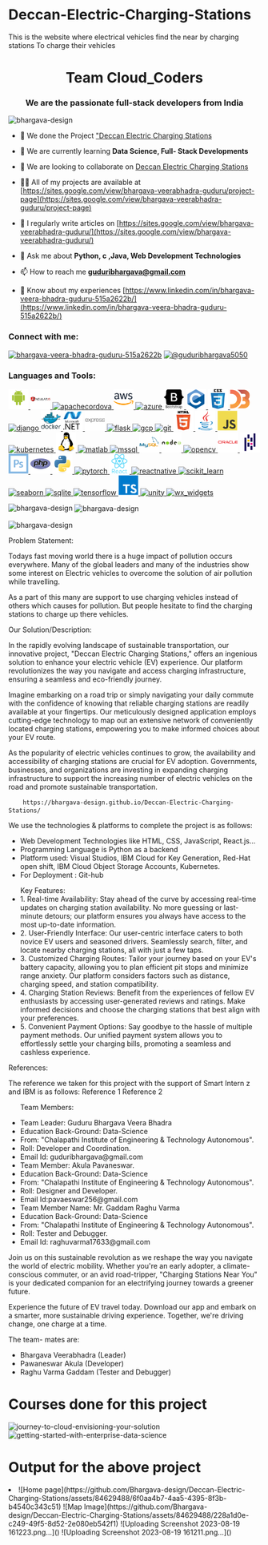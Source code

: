 # Deccan-Electric-Charging-Stations
This is the website where electrical vehicles find the near by charging stations To charge their vehicles

<h1 align="center">Team Cloud_Coders</h1>
<h3 align="center">We are the passionate full-stack developers from India</h3>

<p align="left"> <img src="https://komarev.com/ghpvc/?username=bhargava-design&label=Profile%20views&color=0e75b6&style=flat" alt="bhargava-design" /> </p>



- 🔭 We done the Project ["Deccan Electric Charging Stations](https://bhargava-design.github.io/Deccan-Electric-Charging-Stations/)

- 🌱 We are currently learning **Data Science, Full- Stack Developments**

- 👯 We are looking to collaborate on [Deccan Electric Charging Stations](https://github.com/Bhargava-design/Deccan-Electric-Charging-Stations/)

- 👨‍💻 All of my projects are available at [https://sites.google.com/view/bhargava-veerabhadra-guduru/project-page](https://sites.google.com/view/bhargava-veerabhadra-guduru/project-page)

- 📝 I regularly write articles on [https://sites.google.com/view/bhargava-veerabhadra-guduru/](https://sites.google.com/view/bhargava-veerabhadra-guduru/)

- 💬 Ask me about **Python, c ,Java, Web Development Technologies**

- 📫 How to reach me **guduribhargava@gmail.com**

- 📄 Know about my experiences [https://www.linkedin.com/in/bhargava-veera-bhadra-guduru-515a2622b/](https://www.linkedin.com/in/bhargava-veera-bhadra-guduru-515a2622b/)

<h3 align="left">Connect with me:</h3>
<p align="left">
<a href="https://linkedin.com/in/bhargava-veera-bhadra-guduru-515a2622b" target="blank"><img align="center" src="https://raw.githubusercontent.com/rahuldkjain/github-profile-readme-generator/master/src/images/icons/Social/linked-in-alt.svg" alt="bhargava-veera-bhadra-guduru-515a2622b" height="30" width="40" /></a>
<a href="https://www.youtube.com/c/@guduribhargava5050" target="blank"><img align="center" src="https://raw.githubusercontent.com/rahuldkjain/github-profile-readme-generator/master/src/images/icons/Social/youtube.svg" alt="@guduribhargava5050" height="30" width="40" /></a>
</p>

<h3 align="left">Languages and Tools:</h3>
<p align="left"> <a href="https://developer.android.com" target="_blank" rel="noreferrer"> <img src="https://raw.githubusercontent.com/devicons/devicon/master/icons/android/android-original-wordmark.svg" alt="android" width="40" height="40"/> </a> <a href="https://angular.io" target="_blank" rel="noreferrer"> <img src="https://raw.githubusercontent.com/devicons/devicon/master/icons/angularjs/angularjs-original-wordmark.svg" alt="angularjs" width="40" height="40"/> </a> <a href="https://cordova.apache.org/" target="_blank" rel="noreferrer"> <img src="https://www.vectorlogo.zone/logos/apache_cordova/apache_cordova-icon.svg" alt="apachecordova" width="40" height="40"/> </a> <a href="https://aws.amazon.com" target="_blank" rel="noreferrer"> <img src="https://raw.githubusercontent.com/devicons/devicon/master/icons/amazonwebservices/amazonwebservices-original-wordmark.svg" alt="aws" width="40" height="40"/> </a> <a href="https://azure.microsoft.com/en-in/" target="_blank" rel="noreferrer"> <img src="https://www.vectorlogo.zone/logos/microsoft_azure/microsoft_azure-icon.svg" alt="azure" width="40" height="40"/> </a> <a href="https://getbootstrap.com" target="_blank" rel="noreferrer"> <img src="https://raw.githubusercontent.com/devicons/devicon/master/icons/bootstrap/bootstrap-plain-wordmark.svg" alt="bootstrap" width="40" height="40"/> </a> <a href="https://www.cprogramming.com/" target="_blank" rel="noreferrer"> <img src="https://raw.githubusercontent.com/devicons/devicon/master/icons/c/c-original.svg" alt="c" width="40" height="40"/> </a> <a href="https://www.w3schools.com/css/" target="_blank" rel="noreferrer"> <img src="https://raw.githubusercontent.com/devicons/devicon/master/icons/css3/css3-original-wordmark.svg" alt="css3" width="40" height="40"/> </a> <a href="https://d3js.org/" target="_blank" rel="noreferrer"> <img src="https://raw.githubusercontent.com/devicons/devicon/master/icons/d3js/d3js-original.svg" alt="d3js" width="40" height="40"/> </a> <a href="https://www.djangoproject.com/" target="_blank" rel="noreferrer"> <img src="https://cdn.worldvectorlogo.com/logos/django.svg" alt="django" width="40" height="40"/> </a> <a href="https://www.docker.com/" target="_blank" rel="noreferrer"> <img src="https://raw.githubusercontent.com/devicons/devicon/master/icons/docker/docker-original-wordmark.svg" alt="docker" width="40" height="40"/> </a> <a href="https://dotnet.microsoft.com/" target="_blank" rel="noreferrer"> <img src="https://raw.githubusercontent.com/devicons/devicon/master/icons/dot-net/dot-net-original-wordmark.svg" alt="dotnet" width="40" height="40"/> </a> <a href="https://expressjs.com" target="_blank" rel="noreferrer"> <img src="https://raw.githubusercontent.com/devicons/devicon/master/icons/express/express-original-wordmark.svg" alt="express" width="40" height="40"/> </a> <a href="https://flask.palletsprojects.com/" target="_blank" rel="noreferrer"> <img src="https://www.vectorlogo.zone/logos/pocoo_flask/pocoo_flask-icon.svg" alt="flask" width="40" height="40"/> </a> <a href="https://cloud.google.com" target="_blank" rel="noreferrer"> <img src="https://www.vectorlogo.zone/logos/google_cloud/google_cloud-icon.svg" alt="gcp" width="40" height="40"/> </a> <a href="https://git-scm.com/" target="_blank" rel="noreferrer"> <img src="https://www.vectorlogo.zone/logos/git-scm/git-scm-icon.svg" alt="git" width="40" height="40"/> </a> <a href="https://www.w3.org/html/" target="_blank" rel="noreferrer"> <img src="https://raw.githubusercontent.com/devicons/devicon/master/icons/html5/html5-original-wordmark.svg" alt="html5" width="40" height="40"/> </a> <a href="https://www.java.com" target="_blank" rel="noreferrer"> <img src="https://raw.githubusercontent.com/devicons/devicon/master/icons/java/java-original.svg" alt="java" width="40" height="40"/> </a> <a href="https://developer.mozilla.org/en-US/docs/Web/JavaScript" target="_blank" rel="noreferrer"> <img src="https://raw.githubusercontent.com/devicons/devicon/master/icons/javascript/javascript-original.svg" alt="javascript" width="40" height="40"/> </a> <a href="https://kubernetes.io" target="_blank" rel="noreferrer"> <img src="https://www.vectorlogo.zone/logos/kubernetes/kubernetes-icon.svg" alt="kubernetes" width="40" height="40"/> </a> <a href="https://www.linux.org/" target="_blank" rel="noreferrer"> <img src="https://raw.githubusercontent.com/devicons/devicon/master/icons/linux/linux-original.svg" alt="linux" width="40" height="40"/> </a> <a href="https://www.mathworks.com/" target="_blank" rel="noreferrer"> <img src="https://upload.wikimedia.org/wikipedia/commons/2/21/Matlab_Logo.png" alt="matlab" width="40" height="40"/> </a> <a href="https://www.microsoft.com/en-us/sql-server" target="_blank" rel="noreferrer"> <img src="https://www.svgrepo.com/show/303229/microsoft-sql-server-logo.svg" alt="mssql" width="40" height="40"/> </a> <a href="https://www.mysql.com/" target="_blank" rel="noreferrer"> <img src="https://raw.githubusercontent.com/devicons/devicon/master/icons/mysql/mysql-original-wordmark.svg" alt="mysql" width="40" height="40"/> </a> <a href="https://nodejs.org" target="_blank" rel="noreferrer"> <img src="https://raw.githubusercontent.com/devicons/devicon/master/icons/nodejs/nodejs-original-wordmark.svg" alt="nodejs" width="40" height="40"/> </a> <a href="https://opencv.org/" target="_blank" rel="noreferrer"> <img src="https://www.vectorlogo.zone/logos/opencv/opencv-icon.svg" alt="opencv" width="40" height="40"/> </a> <a href="https://www.oracle.com/" target="_blank" rel="noreferrer"> <img src="https://raw.githubusercontent.com/devicons/devicon/master/icons/oracle/oracle-original.svg" alt="oracle" width="40" height="40"/> </a> <a href="https://pandas.pydata.org/" target="_blank" rel="noreferrer"> <img src="https://raw.githubusercontent.com/devicons/devicon/2ae2a900d2f041da66e950e4d48052658d850630/icons/pandas/pandas-original.svg" alt="pandas" width="40" height="40"/> </a> <a href="https://www.photoshop.com/en" target="_blank" rel="noreferrer"> <img src="https://raw.githubusercontent.com/devicons/devicon/master/icons/photoshop/photoshop-line.svg" alt="photoshop" width="40" height="40"/> </a> <a href="https://www.php.net" target="_blank" rel="noreferrer"> <img src="https://raw.githubusercontent.com/devicons/devicon/master/icons/php/php-original.svg" alt="php" width="40" height="40"/> </a> <a href="https://www.python.org" target="_blank" rel="noreferrer"> <img src="https://raw.githubusercontent.com/devicons/devicon/master/icons/python/python-original.svg" alt="python" width="40" height="40"/> </a> <a href="https://pytorch.org/" target="_blank" rel="noreferrer"> <img src="https://www.vectorlogo.zone/logos/pytorch/pytorch-icon.svg" alt="pytorch" width="40" height="40"/> </a> <a href="https://reactjs.org/" target="_blank" rel="noreferrer"> <img src="https://raw.githubusercontent.com/devicons/devicon/master/icons/react/react-original-wordmark.svg" alt="react" width="40" height="40"/> </a> <a href="https://reactnative.dev/" target="_blank" rel="noreferrer"> <img src="https://reactnative.dev/img/header_logo.svg" alt="reactnative" width="40" height="40"/> </a> <a href="https://scikit-learn.org/" target="_blank" rel="noreferrer"> <img src="https://upload.wikimedia.org/wikipedia/commons/0/05/Scikit_learn_logo_small.svg" alt="scikit_learn" width="40" height="40"/> </a> <a href="https://seaborn.pydata.org/" target="_blank" rel="noreferrer"> <img src="https://seaborn.pydata.org/_images/logo-mark-lightbg.svg" alt="seaborn" width="40" height="40"/> </a> <a href="https://www.sqlite.org/" target="_blank" rel="noreferrer"> <img src="https://www.vectorlogo.zone/logos/sqlite/sqlite-icon.svg" alt="sqlite" width="40" height="40"/> </a> <a href="https://www.tensorflow.org" target="_blank" rel="noreferrer"> <img src="https://www.vectorlogo.zone/logos/tensorflow/tensorflow-icon.svg" alt="tensorflow" width="40" height="40"/> </a> <a href="https://www.typescriptlang.org/" target="_blank" rel="noreferrer"> <img src="https://raw.githubusercontent.com/devicons/devicon/master/icons/typescript/typescript-original.svg" alt="typescript" width="40" height="40"/> </a> <a href="https://unity.com/" target="_blank" rel="noreferrer"> <img src="https://www.vectorlogo.zone/logos/unity3d/unity3d-icon.svg" alt="unity" width="40" height="40"/> </a> <a href="https://www.wxwidgets.org/" target="_blank" rel="noreferrer"> <img src="https://upload.wikimedia.org/wikipedia/commons/b/bb/WxWidgets.svg" alt="wx_widgets" width="40" height="40"/> </a> </p>

<p><img align="left" src="https://github-readme-stats.vercel.app/api/top-langs?username=bhargava-design&show_icons=true&locale=en&layout=compact" alt="bhargava-design" /></p>

<p>&nbsp;<img align="center" src="https://github-readme-stats.vercel.app/api?username=bhargava-design&show_icons=true&locale=en" alt="bhargava-design" /></p>

<p><img align="center" src="https://github-readme-streak-stats.herokuapp.com/?user=bhargava-design&" alt="bhargava-design" /></p>

<p>
<p>Problem Statement:</p>
              <p>Todays fast moving world there is a huge impact of pollution occurs everywhere. Many of the global leaders and many of the industries show some interest on Electric vehicles to overcome the solution of air pollution while travelling.</p>
               <p>As a part of this many are support to use charging vehicles instead of others which causes for pollution. But people hesitate to find the charging stations to charge up there vehicles.</p>
 
<p>Our Solution/Description:</p> 
	<p>In the rapidly evolving landscape of sustainable transportation, our innovative project, "Deccan Electric Charging Stations," offers an ingenious solution to enhance your electric vehicle (EV) experience. Our platform revolutionizes the way you navigate and access charging infrastructure, ensuring a seamless and eco-friendly journey.</p>
    <p>Imagine embarking on a road trip or simply navigating your daily commute with the confidence of knowing that reliable charging stations are readily available at your fingertips. Our meticulously designed application employs cutting-edge technology to map out an extensive network of conveniently located charging stations, empowering you to make informed choices about your EV route.</p>
      <p>As the popularity of electric vehicles continues to grow, the availability and accessibility of charging stations are crucial for EV adoption. Governments, businesses, and organizations are investing in expanding charging infrastructure to support the increasing number of electric vehicles on the road and promote sustainable transportation.</p>
 
        https://bhargava-design.github.io/Deccan-Electric-Charging-Stations/
 
<p>We use the technologies & platforms to complete the project is as follows:</p>
 <ul>
<li>Web Development Technologies like HTML, CSS, JavaScript, React.js…</li>
<li>Programming Language is Python as a backend </li>
<li>Platform used: Visual Studios, IBM Cloud for Key Generation, Red-Hat open shift, IBM Cloud Object Storage Accounts, Kubernetes.</li>
<li>For Deployment : Git-hub</li>
</ul>

<ul>Key Features:
 
<li>1. Real-time Availability: Stay ahead of the curve by accessing real-time updates on charging station availability. No more guessing or last-minute detours; our platform ensures you always have access to the most up-to-date information.</li>
 
<li>2. User-Friendly Interface: Our user-centric interface caters to both novice EV users and seasoned drivers. Seamlessly search, filter, and locate nearby charging stations, all with just a few taps.</li>
 
<li>3. Customized Charging Routes: Tailor your journey based on your EV's battery capacity, allowing you to plan efficient pit stops and minimize range anxiety. Our platform considers factors such as distance, charging speed, and station compatibility.</li>
 
<li>4. Charging Station Reviews: Benefit from the experiences of fellow EV enthusiasts by accessing user-generated reviews and ratings. Make informed decisions and choose the charging stations that best align with your preferences.</li>
 
<li>5. Convenient Payment Options: Say goodbye to the hassle of multiple payment methods. Our unified payment system allows you to effortlessly settle your charging bills, promoting a seamless and cashless experience.</li>
</ul>
 
 
<p>References:</p>
 
<p>The reference we taken for this project with the support of Smart Intern z and IBM is as follows:
<a href:"https://rapidapi.com/zoal21301/api/electric-vehicle-charging-station-and-point/"> Reference 1</a>
<a href:"https://rapidapi.com/mnai01/api/electric-vehicle-charging-stations/">Reference 2</a></p>
 
<ul> 
<p>Team Members: </p>
 
<li>Team Leader: Guduru Bhargava Veera Bhadra</li>
<li>Education Back-Ground: Data-Science </li>
<li>From: "Chalapathi Institute of Engineering & Technology Autonomous".</li>
<li>Roll: Developer and Coordination. </li>
<li>Email Id: guduribhargava@gmail.com</li>

<li>Team Member: Akula Pavaneswar.</li>
<li>Education Back-Ground: Data-Science </li>
<li>From: "Chalapathi Institute of Engineering & Technology Autonomous".</li>
<li>Roll: Designer and Developer.</li>
<li>Email Id:pavaeswar256@gmail.com</li>
 
<li>Team Member Name: Mr. Gaddam Raghu Varma</li>
<li>Education Back-Ground: Data-Science </li>
<li>From: "Chalapathi Institute of Engineering & Technology Autonomous".</li>
<li>Roll: Tester and Debugger.</li>
<li>Email Id: raghuvarma17633@gmail.com</li>
</ul>
<p>
Join us on this sustainable revolution as we reshape the way you navigate the world of electric mobility. Whether you're an early adopter, a climate-conscious commuter, or an avid road-tripper, "Charging Stations Near You" is your dedicated companion for an electrifying journey towards a greener future.</p>
 
<p>Experience the future of EV travel today. Download our app and embark on a smarter, more sustainable driving experience. Together, we're driving change, one charge at a time.<p>

<p> The team- mates are: </p>
<ul>
<li> Bhargava Veerabhadra (Leader) </li>
<li> Pawaneswar Akula (Developer)</li>
<li> Raghu Varma Gaddam (Tester and Debugger)</li>
</ul>

<p><h1>Courses done for this project</h1></p>

![journey-to-cloud-envisioning-your-solution](https://github.com/smartinternz02/SBSPS-Challenge-9909-1690274248/assets/84629488/455126e1-15a1-407b-9e19-fc9abe572662)
![getting-started-with-enterprise-data-science](https://github.com/smartinternz02/SBSPS-Challenge-9909-1690274248/assets/84629488/4a6c9a4d-91d2-4151-ba41-aecbfb6ec7b2)
<p><h1>Output for the above project</h1></p>
<p>
<li>
![Home page](https://github.com/Bhargava-design/Deccan-Electric-Charging-Stations/assets/84629488/6f0aa4b7-4aa5-4395-8f3b-b4540c343c51)
![Map Image](https://github.com/Bhargava-design/Deccan-Electric-Charging-Stations/assets/84629488/228a1d0e-c249-49f5-8d52-2e080eb542f1)
![Uploading Screenshot 2023-08-19 161223.png…]()
![Uploading Screenshot 2023-08-19 161211.png…]()
</li>
</p>
</p>

